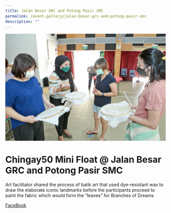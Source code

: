 ```yaml
---
title: Jalan Besar GRC and Potong Pasir SMC
permalink: /event-gallery/jalan-besar-grc-and-potong-pasir-smc
description: ""
---
```

![](/images/Event%20Gallery/chingay50-mini-float-@-jalan-besar-grc-and-potong-pasir-smc-2.jpeg)
# **Chingay50 Mini Float @ Jalan Besar GRC and Potong Pasir SMC**
Art facilitator shared the process of batik art that used dye-resistant wax to draw the elaborate iconic landmarks before the participants proceed to paint the fabric which would form the “leaves” for Branches of Dreams

[FaceBook](http://www.facebook.com/sharer.php?u=http://www.chingay.gov.sg/image/event-gallery/chingay50-mini-float-@-jalan-besar-grc-and-potong-pasir-smc)